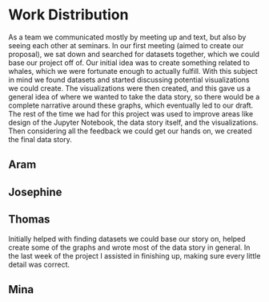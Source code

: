 # Work Distribution

As a team we communicated mostly by meeting up and text, but also by seeing each other at
seminars. In our first meeting (aimed to create our proposal), we sat down and searched for
datasets together, which we could base our project off of. Our initial idea was to create something
related to whales, which we were fortunate enough to actually fulfill. With this subject in mind we
found datasets and started discussing potential visualizations we could create. The visualizations
were then created, and this gave us a general idea of where we wanted to take the data story, so 
there would be a complete narrative around these graphs, which eventually led to our draft. The rest of
the time we had for this project was used to improve areas like design of the Jupyter Notebook, the data story
itself, and the visualizations. Then considering all the feedback we could get our hands on, we created the final data story.

## Aram



## Josephine



## Thomas

Initially helped with finding datasets we could base our story on, helped create some of the graphs and wrote most of the data story in general. In the last week of the project I assisted in finishing up, making sure every little detail was correct.

## Mina
